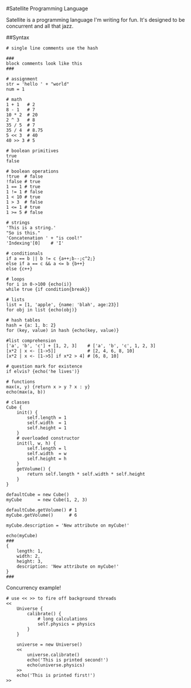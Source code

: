 #Satellite Programming Language

Satellite is a programming language I'm writing for fun. It's designed to be concurrent and all that jazz.

##Syntax

	# single line comments use the hash
	
	###
	block comments look like this
	###

	# assignment
	str = 'hello ' + "world"
	num = 1
	
	# math
	1 + 1   # 2
	8 - 1   # 7
	10 * 2  # 20
	2 ^ 3   # 8
	35 / 5  # 7
	35 / 4  # 8.75
	5 << 3  # 40
	40 >> 3 # 5 

	# boolean primitives
	true
	false

	# boolean operations
	!true  # false
	!false # true
	1 == 1 # true
	1 != 1 # false
	1 < 10 # true
	1 > 3  # false
	1 <= 1 # true
	1 >= 5 # false
	
	# strings
	'This is a string.'
	"So is this."
	'Concatenation ' + "is cool!"
	'Indexing'[0]    # 'I'

	# conditionals
	if a == b || b != c {a++;b--;c^2;} 
	else if a == c && a <= b {b++}
	else {c++}

	# loops
	for i in 0->100 {echo(i)}
	while true {if condition{break}}

	# lists
	list = [1, 'apple', {name: 'blah', age:23}]
	for obj in list {echo(obj)}

	# hash tables
	hash = {a: 1, b: 2}
	for (key, value) in hash {echo(key, value)}

	#list comprehension
	['a', 'b', 'c'] + [1, 2, 3]    # ['a', 'b', 'c', 1, 2, 3]
	[x*2 | x <- [1->5]]            # [2, 4, 6, 8, 10]
	[x*2 | x <- [1->5] if x*2 > 4] # [6, 8, 10]

	# question mark for existence
	if elvis? {echo('he lives')}
	
	# functions
	max(x, y) {return x > y ? x : y}
	echo(max(a, b))

	# classes
	Cube {
		init() {
			self.length = 1
			self.width  = 1
			self.height = 1
		}		
		# overloaded constructor
		init(l, w, h) {
			self.length = l
			self.width  = w
			self.height = h
		}
		getVolume() {
			return self.length * self.width * self.height
		}
	}

	defaultCube = new Cube()
	myCube      = new Cube(1, 2, 3)
	
	defaultCube.getVolume() # 1
	myCube.getVolume()      # 6
	
	myCube.description = 'New attribute on myCube!'
	
	echo(myCube) 
	###
	{
		length: 1,
		width: 2,
		height: 3,
		description: 'New attribute on myCube!'
	}
	###

Concurrency example!

	# use << >> to fire off background threads
    <<
    	Universe {
			calibrate() {
				# long calculations
				self.physics = physics
			}
    	}
		
		universe = new Universe()
		<<		
			universe.calibrate()
			echo('This is printed second!')
			echo(universe.physics)
		>>
		echo('This is printed first!')
	>>